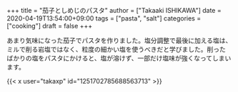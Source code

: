 +++
title = "茄子としめじのパスタ"
author = ["Takaaki ISHIKAWA"]
date = 2020-04-19T13:54:00+09:00
tags = ["pasta", "salt"]
categories = ["cooking"]
draft = false
+++

あまり気味になった茄子でパスタを作りました。塩分調整で最後に加える塩は、ミルで削る岩塩ではなく、粒度の細かい塩を使うべきだと学びました。削ったばかりの塩をパスタにかけると、塩が溶けず、一部だけ塩味が強くなってしまいます。  

{{< x user="takaxp" id="1251702785688563713" >}}
